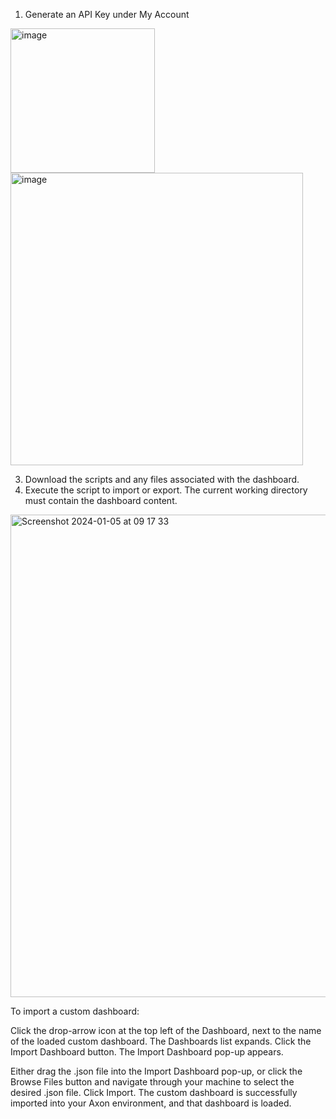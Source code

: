 1.	Generate an API Key under My Account
   <img width="231" alt="image" src="https://github.com/LR-Subscription-Services/Axon-Content/assets/84782309/c6ab23a2-b349-4752-9182-eceb8df0c2b8">
   
   <img width="468" alt="image" src="https://github.com/LR-Subscription-Services/Axon-Content/assets/84782309/049b678d-93c1-423d-973e-6c4fe02ad859">
 
3.	Download the scripts and any files associated with the dashboard.
4.	Execute the script to import or export.  The current working directory must contain the dashboard content.

<img width="772" alt="Screenshot 2024-01-05 at 09 17 33" src="https://github.com/LR-Subscription-Services/Axon-Content/assets/84782309/8113e01c-9d05-4e10-93bf-ee8fd944209e">



To import a custom dashboard:

Click the drop-arrow icon at the top left of the Dashboard, next to the name of the loaded custom dashboard.
The Dashboards list expands.
Click the Import Dashboard button.
The Import Dashboard pop-up appears.

Either drag the .json file into the Import Dashboard pop-up, or click the Browse Files button and navigate through your machine to select the desired .json file.
Click Import.
The custom dashboard is successfully imported into your Axon environment, and that dashboard is loaded.